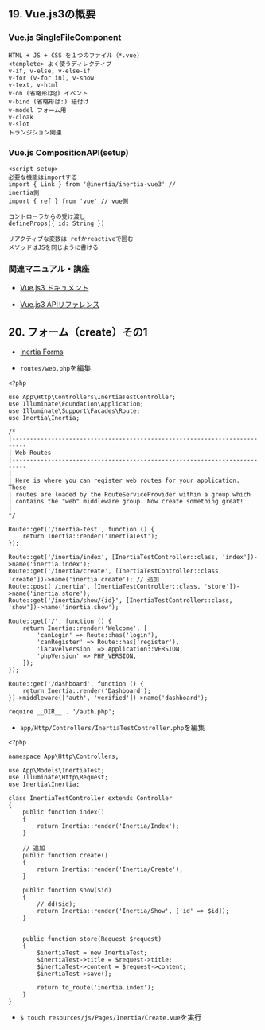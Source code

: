 ## 19. Vue.js3の概要

### Vue.js SingleFileComponent

```
HTML + JS + CSS を１つのファイル（*.vue)
<templete> よく使うディレクティブ
v-if, v-else, v-else-if
v-for (v-for in), v-show
v-text, v-html
v-on (省略形は@) イベント
v-bind (省略形は:) 紐付け
v-model フォーム用
v-cloak
v-slot
トランジション関連
```

### Vue.js CompositionAPI(setup)

```
<script setup>
必要な機能はimportする
import { Link } from '@inertia/inertia-vue3' //
inertia側
import { ref } from 'vue' // vue側

コントローラからの受け渡し
defineProps({ id: String })

リアクティブな変数は refかreactiveで囲む
メソッドはJSを同じように書ける
```

### 関連マニュアル・講座

+ [Vue.js3 ドキュメント](https://v3.ja.vuejs.org/guide/introduction.html) <br>

+ [Vue.js3 APIリファレンス](https://v3.ja.vuejs.org/api/)<br>

## 20. フォーム（create）その1

+ [Inertia Forms](https://inertiajs.com/forms) <br>

+ `routes/web.php`を編集<br>

```php:web.php
<?php

use App\Http\Controllers\InertiaTestController;
use Illuminate\Foundation\Application;
use Illuminate\Support\Facades\Route;
use Inertia\Inertia;

/*
|--------------------------------------------------------------------------
| Web Routes
|--------------------------------------------------------------------------
|
| Here is where you can register web routes for your application. These
| routes are loaded by the RouteServiceProvider within a group which
| contains the "web" middleware group. Now create something great!
|
*/

Route::get('/inertia-test', function () {
    return Inertia::render('InertiaTest');
});

Route::get('/inertia/index', [InertiaTestController::class, 'index'])->name('inertia.index');
Route::get('/inertia/create', [InertiaTestController::class, 'create'])->name('inertia.create'); // 追加
Route::post('/inertia', [InertiaTestController::class, 'store'])->name('inertia.store');
Route::get('/inertia/show/{id}', [InertiaTestController::class, 'show'])->name('inertia.show');

Route::get('/', function () {
    return Inertia::render('Welcome', [
        'canLogin' => Route::has('login'),
        'canRegister' => Route::has('register'),
        'laravelVersion' => Application::VERSION,
        'phpVersion' => PHP_VERSION,
    ]);
});

Route::get('/dashboard', function () {
    return Inertia::render('Dashboard');
})->middleware(['auth', 'verified'])->name('dashboard');

require __DIR__ . '/auth.php';
```

+ `app/Http/Controllers/InertiaTestController.php`を編集<br>

```php:InertiaTestController.php
<?php

namespace App\Http\Controllers;

use App\Models\InertiaTest;
use Illuminate\Http\Request;
use Inertia\Inertia;

class InertiaTestController extends Controller
{
    public function index()
    {
        return Inertia::render('Inertia/Index');
    }

    // 追加
    public function create()
    {
        return Inertia::render('Inertia/Create');
    }

    public function show($id)
    {
        // dd($id);
        return Inertia::render('Inertia/Show', ['id' => $id]);
    }


    public function store(Request $request)
    {
        $inertiaTest = new InertiaTest;
        $inertiaTest->title = $request->title;
        $inertiaTest->content = $request->content;
        $inertiaTest->save();

        return to_route('inertia.index');
    }
}
```

+ `$ touch resources/js/Pages/Inertia/Create.vue`を実行<br>